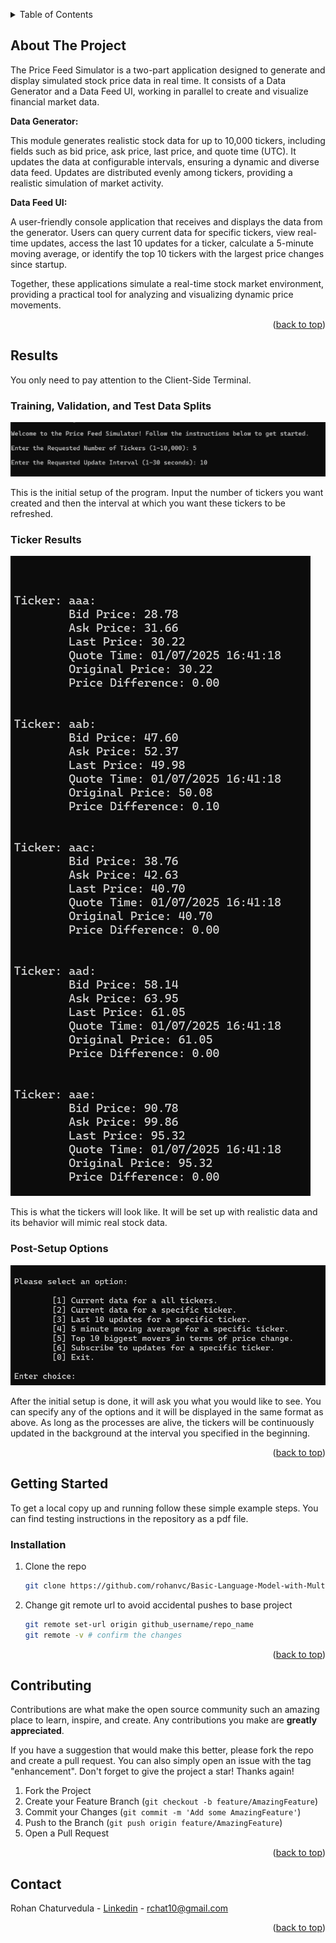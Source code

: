 <!-- Improved compatibility of back to top link: See: https://github.com/othneildrew/Best-README-Template/pull/73 -->
<a id="readme-top"></a>
<!--

<!-- TABLE OF CONTENTS -->
<details>
  <summary>Table of Contents</summary>
  <ol>
    <li>
      <a href="#about-the-project">About The Project</a>
    </li>
    <li>
      <a href="#results">Results</a>
    </li>
    <li>
      <a href="#getting-started">Getting Started</a>
      <ul>
        <li><a href="#installation">Installation</a></li>
      </ul>
    </li>
    <li><a href="#Contributing">Contributing</a></li>
    <li><a href="#Contact">Contact</a></li>
  </ol>
</details>



<!-- ABOUT THE PROJECT -->
## About The Project


The Price Feed Simulator is a two-part application designed to generate and display simulated stock price data in real time. It consists of a Data Generator and a Data Feed UI, working in parallel to create and visualize financial market data.

**Data Generator:**

This module generates realistic stock data for up to 10,000 tickers, including fields such as bid price, ask price, last price, and quote time (UTC). It updates the data at configurable intervals, ensuring a dynamic and diverse data feed. Updates are distributed evenly among tickers, providing a realistic simulation of market activity.

**Data Feed UI:**

A user-friendly console application that receives and displays the data from the generator. Users can query current data for specific tickers, view real-time updates, access the last 10 updates for a ticker, calculate a 5-minute moving average, or identify the top 10 tickers with the largest price changes since startup.

Together, these applications simulate a real-time stock market environment, providing a practical tool for analyzing and visualizing dynamic price movements.

<p align="right">(<a href="#readme-top">back to top</a>)</p>


## Results

You only need to pay attention to the Client-Side Terminal. 

### Training, Validation, and Test Data Splits
![Initial Setup][init-vars]

This is the initial setup of the program. Input the number of tickers you want created and then the interval at which you want these tickers to be refreshed. 

### Ticker Results
![Tickers][tickers]

This is what the tickers will look like. It will be set up with realistic data and its behavior will mimic real stock data. 

### Post-Setup Options
![Options][options]

After the initial setup is done, it will ask you what you would like to see. You can specify any of the options and it will be displayed in the same format as above. As long as the processes are alive, the tickers will be continuously updated in the background at the interval you specified in the beginning. 


<p align="right">(<a href="#readme-top">back to top</a>)</p>


<!-- GETTING STARTED -->
## Getting Started

To get a local copy up and running follow these simple example steps. You can find testing instructions in the repository as a pdf file. 

### Installation

1. Clone the repo
   ```sh
   git clone https://github.com/rohanvc/Basic-Language-Model-with-Multi-Headed-Attention-Blocks.git
   ```
2. Change git remote url to avoid accidental pushes to base project
   ```sh
   git remote set-url origin github_username/repo_name
   git remote -v # confirm the changes
   ```

<p align="right">(<a href="#readme-top">back to top</a>)</p>



<!-- CONTRIBUTING -->
## Contributing

Contributions are what make the open source community such an amazing place to learn, inspire, and create. Any contributions you make are **greatly appreciated**.

If you have a suggestion that would make this better, please fork the repo and create a pull request. You can also simply open an issue with the tag "enhancement".
Don't forget to give the project a star! Thanks again!

1. Fork the Project
2. Create your Feature Branch (`git checkout -b feature/AmazingFeature`)
3. Commit your Changes (`git commit -m 'Add some AmazingFeature'`)
4. Push to the Branch (`git push origin feature/AmazingFeature`)
5. Open a Pull Request


<p align="right">(<a href="#readme-top">back to top</a>)</p>


<!-- CONTACT -->
## Contact

Rohan Chaturvedula - [Linkedin](https://www.linkedin.com/in/rohan-chaturvedula/) - rchat10@gmail.com


<p align="right">(<a href="#readme-top">back to top</a>)</p>


<!-- Saved Locations for images -->
[init-vars]: images/Initial_Vars.png
[options]: images/Options.png
[tickers]: images/Tickers.png



